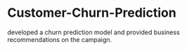 # Customer-Churn-Prediction
developed a churn prediction model and provided business recommendations  on the campaign.

